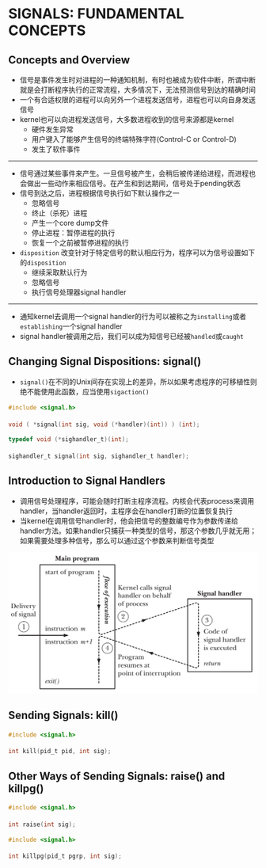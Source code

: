 # SIGNALS: FUNDAMENTAL CONCEPTS

## Concepts and Overview
- 信号是事件发生时对进程的一种通知机制，有时也被成为软件中断，所谓中断就是会打断程序执行的正常流程，大多情况下，无法预测信号到达的精确时间
- 一个有合适权限的进程可以向另外一个进程发送信号，进程也可以向自身发送信号
- kernel也可以向进程发送信号，大多数进程收到的信号来源都是kernel
  - 硬件发生异常
  - 用户键入了能够产生信号的终端特殊字符(Control-C or Control-D)
  - 发生了软件事件
---
- 信号通过某些事件来产生。一旦信号被产生，会稍后被传递给进程，而进程也会做出一些动作来相应信号。在产生和到达期间，信号处于pending状态
- 信号到达之后，进程根据信号执行如下默认操作之一
  - 忽略信号
  - 终止（杀死）进程
  - 产生一个core dump文件
  - 停止进程：暂停进程的执行
  - 恢复一个之前被暂停进程的执行
- `disposition` 改变针对于特定信号的默认相应行为，程序可以为信号设置如下的`disposition`
  - 继续采取默认行为
  - 忽略信号
  - 执行信号处理器signal handler
---  
- 通知kernel去调用一个signal handler的行为可以被称之为`installing`或者`establishing`一个signal handler
- signal handler被调用之后，我们可以成为知信号已经被`handled`或`caught`

## Changing Signal Dispositions: signal()
- `signal()`在不同的Unix间存在实现上的差异，所以如果考虑程序的可移植性则绝不能使用此函数，应当使用`sigaction()`
```c
#include <signal.h>

void ( *signal(int sig, void (*handler)(int)) ) (int);
```
```c
typedef void (*sighandler_t)(int);

sighandler_t signal(int sig, sighandler_t handler);
```

## Introduction to Signal Handlers
- 调用信号处理程序，可能会随时打断主程序流程。内核会代表process来调用handler，当handler返回时，主程序会在handler打断的位置恢复执行
- 当kernel在调用信号handler时，他会把信号的整数编号作为参数传递给handler方法。如果handler只捕获一种类型的信号，那这个参数几乎就无用；如果需要处理多种信号，那么可以通过这个参数来判断信号类型

![20-1.png](img/20-1.png)

## Sending Signals: kill()
```c
#include <signal.h>
 
int kill(pid_t pid, int sig);
```

## Other Ways of Sending Signals: raise() and killpg()
```c
#include <signal.h>

int raise(int sig);
```
```c
#include <signal.h>

int killpg(pid_t pgrp, int sig);
```